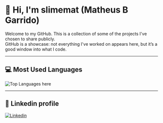 # 👋 Hi, I'm slimemat (Matheus B Garrido)

Welcome to my GitHub. This is a collection of some of the projects I've chosen to share publicly.  
GitHub is a showcase: not everything I've worked on appears here, but it’s a good window into what I code.  

---

## 💻 Most Used Languages
![Top Languages here](https://github-readme-stats.vercel.app/api/top-langs/?username=slimemat&layout=compact&theme=tokyonight)

---

## 👋 Linkedin profile
[![Linkedin](https://img.shields.io/badge/LinkedIn-0077B5?style=for-the-badge&logo=linkedin&logoColor=white)](https://www.linkedin.com/in/matheus-bueno-garrido-449126200/)
